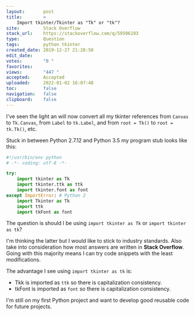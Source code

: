 ```yaml
---
layout:       post
title:        >
    Import tkinter∕Tkinter as "Tk" or "tk"?
site:         Stack Overflow
stack_url:    https://stackoverflow.com/q/59506193
type:         Question
tags:         python tkinter
created_date: 2019-12-27 21:28:50
edit_date:    
votes:        "0 "
favorites:    
views:        "447 "
accepted:     Accepted
uploaded:     2022-01-02 16:07:48
toc:          false
navigation:   false
clipboard:    false
---
```


I've seen the light an will now convert all my tkinter references from `Canvas` to `Tk.Canvas`, from `Label` to `tk.Label`, and from `root = Tk()` to `root = tk.Tk()`, etc.

Stuck in between Python 2.7.12 and Python 3.5 my program stub looks like this:

``` python
#!/usr/bin/env python
# -*- coding: utf-8 -*-

try:
    import tkinter as Tk
    import tkinter.ttk as ttk
    import tkinter.font as font
except ImportError: # Python 2
    import Tkinter as Tk
    import ttk
    import tkFont as font
```

The question is should I be using `import tkinter as Tk` or `import tkinter as tk`?

I'm thinking the latter but I would like to stick to industry standards. Also take into consideration how most answers are written in **Stack Overflow**. Going with this majority means I can try code snippets with the least modifications.

The advantage I see using `import tkinter as tk` is:

- Tkk is imported as `ttk` so there is capitalization consistency.
- tkFont is imported as `font` so there is capitalization consistency.

I'm still on my first Python project and want to develop good reusable code for future projects.
